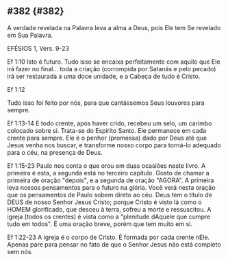 ## #382 {#382}

A verdade revelada na Palavra leva a alma a Deus, pois Ele tem Se revelado em Sua Palavra.

EFÉSIOS 1, Vers. 9-23

Ef 1:10 Isto é futuro. Tudo isso se encaixa perfeitamente com aquilo que Ele irá fazer no final... toda a criação (corrompida por Satanás e pelo pecado) irá ser restaurada a uma doce unidade, e a Cabeça de tudo é Cristo.

Ef 1:12

Tudo isso foi feito por nós, para que cantássemos Seus louvores para sempre.

Ef 1:13-14 E todo crente, após haver crido, recebeu um selo, um carimbo colocado sobre si. Trata-se do Espírito Santo. Ele permanece em cada crente para sempre. Ele é o penhor (promessa) dado por Deus até que Jesus venha nos buscar, e transforme nosso corpo para torná-lo adequado para o céu, na presença de Deus.

Ef 1:15-23 Paulo nos conta o que orou em duas ocasiões neste livro. A primeira é esta, a segunda está no terceiro capítulo. Gosto de chamar a primeira de oração &quot;depois&quot;, e a segunda de oração &quot;AGORA&quot;. A primeira leva nossos pensamentos para o futuro na glória. Você verá nesta oração que os pensamentos de Paulo sobem direto ao céu. Deus tem o título de DEUS de nosso Senhor Jesus Cristo; porque Cristo é visto lá como o HOMEM glorificado, que desceu à terra, sofreu a morte e ressuscitou. A igreja (todos os crentes) é vista como a &quot;plenitude dAquele que cumpre tudo em todos&quot;. É uma oração breve, porém que tem muito em si.

Ef 1:22-23 A igreja é o corpo de Cristo. É formada por cada crente nEle. Apenas pare para pensar no fato de que o Senhor Jesus não está completo sem nós.